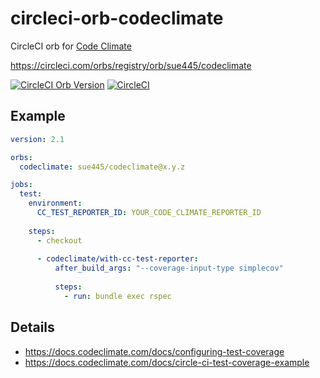 # circleci-orb-codeclimate
CircleCI orb for [Code Climate](https://codeclimate.com/)

https://circleci.com/orbs/registry/orb/sue445/codeclimate

[![CircleCI Orb Version](https://img.shields.io/badge/endpoint.svg?url=https://badges.circleci.io/orb/sue445/codeclimate)](https://circleci.com/orbs/registry/orb/sue445/codeclimate) 
[![CircleCI](https://circleci.com/gh/sue445/circleci-orb-codeclimate/tree/master.svg?style=svg)](https://circleci.com/gh/sue445/circleci-orb-codeclimate/tree/master)

## Example
```yml
version: 2.1

orbs:
  codeclimate: sue445/codeclimate@x.y.z

jobs:
  test:
    environment:
      CC_TEST_REPORTER_ID: YOUR_CODE_CLIMATE_REPORTER_ID
  
    steps:
      - checkout
  
      - codeclimate/with-cc-test-reporter:
          after_build_args: "--coverage-input-type simplecov"
  
          steps:
            - run: bundle exec rspec
```

## Details
* https://docs.codeclimate.com/docs/configuring-test-coverage
* https://docs.codeclimate.com/docs/circle-ci-test-coverage-example
